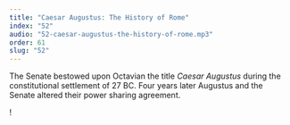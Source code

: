 ```yaml
---
title: "Caesar Augustus: The History of Rome"
index: "52"
audio: "52-caesar-augustus-the-history-of-rome.mp3"
order: 61
slug: "52"
---
```


The Senate bestowed upon Octavian the title _Caesar Augustus_ during the constitutional settlement of 27 BC. Four years later Augustus and the Senate altered their power sharing agreement.

!
